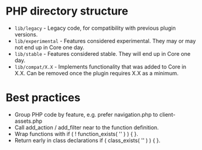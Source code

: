 # PHP directory structure

- `lib/legacy` - Legacy code, for compatibility with previous plugin versions.
- `lib/experimental` - Features considered experimental. They may or may not end up in Core one day.
- `lib/stable` - Features considered stable. They will end up in Core one day.
- `lib/compat/X.X` - Implements functionality that was added to Core in X.X. Can be removed once the plugin requires X.X as a minimum.

# Best practices

- Group PHP code by feature, e.g. prefer navigation.php to client-assets.php
- Call add_action / add_filter near to the function definition.
- Wrap functions with if ( ! function_exists( '' ) ) { }.
- Return early in class declarations if ( class_exists( '' ) ) { }.
